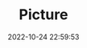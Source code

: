 ---
weight: 1
images:
- /images/edited/91.jpeg
title: Picture
date: 2022-10-24 22:59:53
tags: [luminar neo,work,bird]
---